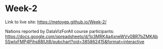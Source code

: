 # Week-2 

Link to live site: https://metoyep.github.io/Week-2/



Nations reported by DataVizForAll course participants: https://docs.google.com/spreadsheets/d/1o3MRK4a4xneWVv0BR7bZMKAb5SwIxFMP4Pihs88lUt8/pubchart?oid=385862415&format=interactive
